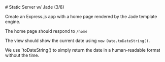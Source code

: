 # Static Server w/ Jade (3/8)

Create an Express.js app with a home page rendered by the Jade template engine.

The home page should respond to `/home`

The view should show the current date using `new Date.toDateString()`.

We use `toDateString() to simply return the date in a human-readable format
without the time.
